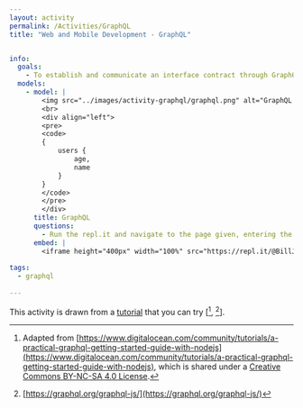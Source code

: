 ```yaml
---
layout: activity
permalink: /Activities/GraphQL
title: "Web and Mobile Development - GraphQL"


info:
  goals: 
    - To establish and communicate an interface contract through GraphQL 
  models:
    - model: |
        <img src="../images/activity-graphql/graphql.png" alt="GraphQL Query Window">
        <br>
        <div align="left">
        <pre>
        <code>
        {
            users {
                age,
                name
            }
        }
        </code>
        </pre>
        </div>
      title: GraphQL
      questions:
        - Run the repl.it and navigate to the page given, entering the query shown in the figure
      embed: |
        <iframe height="400px" width="100%" src="https://repl.it/@BillJr99/GraphQLExample?lite=true" scrolling="no" frameborder="no" allowtransparency="true" allowfullscreen="true" sandbox="allow-forms allow-pointer-lock allow-popups allow-same-origin allow-scripts allow-modals"></iframe>  
        
tags:
  - graphql
  
---
```


This activity is drawn from a [tutorial](https://www.digitalocean.com/community/tutorials/a-practical-graphql-getting-started-guide-with-nodejs) that you can try \[[^1], [^2]\].

[^1]: Adapted from [https://www.digitalocean.com/community/tutorials/a-practical-graphql-getting-started-guide-with-nodejs](https://www.digitalocean.com/community/tutorials/a-practical-graphql-getting-started-guide-with-nodejs), which is shared under a [Creative Commons BY-NC-SA 4.0 License](https://creativecommons.org/licenses/by-nc-sa/4.0/).

[^2]: [https://graphql.org/graphql-js/](https://graphql.org/graphql-js/)